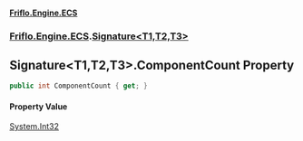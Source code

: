 #### [Friflo.Engine.ECS](index.md#'index')
### [Friflo.Engine.ECS](Friflo.Engine.ECS.md#'Friflo.Engine.ECS').[Signature&lt;T1,T2,T3&gt;](Signature_T1,T2,T3_.md#'Friflo.Engine.ECS.Signature<T1,T2,T3>')

## Signature<T1,T2,T3>.ComponentCount Property

```csharp
public int ComponentCount { get; }
```

#### Property Value
[System.Int32](https://docs.microsoft.com/en-us/dotnet/api/System.Int32#'System.Int32')
